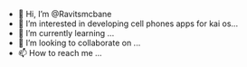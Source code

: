 - 👋 Hi, I’m @Ravitsmcbane
- 👀 I’m interested in developing cell phones apps for kai os...
- 🌱 I’m currently learning ...
- 💞️ I’m looking to collaborate on ...
- 📫 How to reach me ...

<!---
Ravitsmcbane/Ravitsmcbane is a ✨ special ✨ repository because its `README.md` (this file) appears on your GitHub profile.
You can click the Preview link to take a look at your changes.
--->
